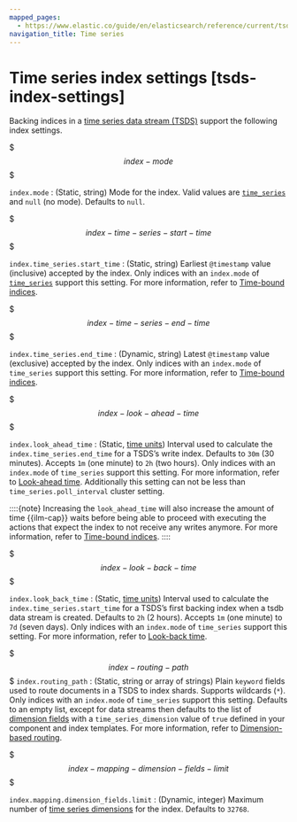 ```yaml
---
mapped_pages:
  - https://www.elastic.co/guide/en/elasticsearch/reference/current/tsds-index-settings.html
navigation_title: Time series
---
```


# Time series index settings [tsds-index-settings]

Backing indices in a [time series data stream (TSDS)](docs-content://manage-data/data-store/data-streams/time-series-data-stream-tsds.md) support the following index settings.

$$$index-mode$$$

`index.mode`
:   (Static, string) Mode for the index. Valid values are [`time_series`](docs-content://manage-data/data-store/data-streams/time-series-data-stream-tsds.md#time-series-mode) and `null` (no mode). Defaults to `null`.

$$$index-time-series-start-time$$$

`index.time_series.start_time`
:   (Static, string) Earliest `@timestamp` value (inclusive) accepted by the index. Only indices with an `index.mode` of [`time_series`](docs-content://manage-data/data-store/data-streams/time-series-data-stream-tsds.md#time-series-mode) support this setting. For more information, refer to [Time-bound indices](docs-content://manage-data/data-store/data-streams/time-series-data-stream-tsds.md#time-bound-indices).

$$$index-time-series-end-time$$$

`index.time_series.end_time`
:   (Dynamic, string) Latest `@timestamp` value (exclusive) accepted by the index. Only indices with an `index.mode` of `time_series` support this setting. For more information, refer to [Time-bound indices](docs-content://manage-data/data-store/data-streams/time-series-data-stream-tsds.md#time-bound-indices).

$$$index-look-ahead-time$$$

`index.look_ahead_time`
:   (Static, [time units](/reference/elasticsearch/rest-apis/api-conventions.md#time-units)) Interval used to calculate the `index.time_series.end_time` for a TSDS’s write index. Defaults to `30m` (30 minutes). Accepts `1m` (one minute) to `2h` (two hours). Only indices with an `index.mode` of `time_series` support this setting. For more information, refer to [Look-ahead time](docs-content://manage-data/data-store/data-streams/time-series-data-stream-tsds.md#tsds-look-ahead-time). Additionally this setting can not be less than `time_series.poll_interval` cluster setting.

::::{note}
Increasing the `look_ahead_time` will also increase the amount of time {{ilm-cap}} waits before being able to proceed with executing the actions that expect the index to not receive any writes anymore. For more information, refer to [Time-bound indices](docs-content://manage-data/data-store/data-streams/time-series-data-stream-tsds.md#time-bound-indices).
::::


$$$index-look-back-time$$$

`index.look_back_time`
:   (Static, [time units](/reference/elasticsearch/rest-apis/api-conventions.md#time-units)) Interval used to calculate the `index.time_series.start_time` for a TSDS’s first backing index when a tsdb data stream is created. Defaults to `2h` (2 hours). Accepts `1m` (one minute) to `7d` (seven days). Only indices with an `index.mode` of `time_series` support this setting. For more information, refer to [Look-back time](docs-content://manage-data/data-store/data-streams/time-series-data-stream-tsds.md#tsds-look-back-time).

$$$index-routing-path$$$ `index.routing_path`
:   (Static, string or array of strings) Plain `keyword` fields used to route documents in a TSDS to index shards. Supports wildcards (`*`). Only indices with an `index.mode` of `time_series` support this setting. Defaults to an empty list, except for data streams then defaults to the list of [dimension fields](docs-content://manage-data/data-store/data-streams/time-series-data-stream-tsds.md#time-series-dimension) with a `time_series_dimension` value of `true` defined in your component and index templates. For more information, refer to [Dimension-based routing](docs-content://manage-data/data-store/data-streams/time-series-data-stream-tsds.md#dimension-based-routing).

$$$index-mapping-dimension-fields-limit$$$

`index.mapping.dimension_fields.limit`
:   (Dynamic, integer) Maximum number of [time series dimensions](docs-content://manage-data/data-store/data-streams/time-series-data-stream-tsds.md#time-series-dimension) for the index. Defaults to `32768`.

